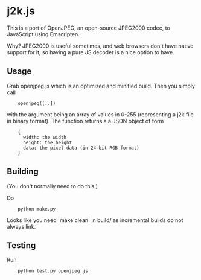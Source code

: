
j2k.js
======

This is a port of OpenJPEG, an open-source JPEG2000 codec, to JavaScript using Emscripten.

Why? JPEG2000 is useful sometimes, and web browsers don't have native support for it, so having
a pure JS decoder is a nice option to have.


Usage
-----

Grab openjpeg.js which is an optimized and minified build. Then you simply call

```
    openjpeg([..])
```
with the argument being an array of values in 0-255 (representing a j2k file in binary format).
The function returns a a JSON object of form

```
    {
      width: the width
      height: the height
      data: the pixel data (in 24-bit RGB format)
    }
```

Building
--------

(You don't normally need to do this.)

Do

```
    python make.py
```

Looks like you need |make clean| in build/ as incremental builds do not always link.

Testing
-------

Run

```
    python test.py openjpeg.js
```

